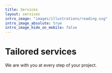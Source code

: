 ```yaml
---
title: Services
layout: services
intro_image: "images/illustrations/reading.svg"
intro_image_absolute: true
intro_image_hide_on_mobile: false
---
```


# Tailored services 

We are with you at every step of your project.
